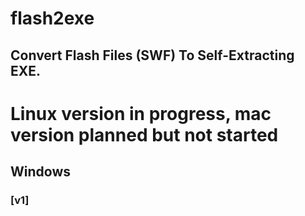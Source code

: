 # flash2exe
## Convert Flash Files (SWF) To Self-Extracting EXE.

# Linux version in progress, mac version planned but not started

## Windows

### [v1]
